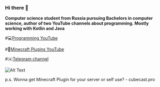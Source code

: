 ### Hi there 👋

**Computer science student from Russia pursuing Bachelors in computer science, author of two YouTube channels about programming. Mostly working with Kotlin and Java**

#💻[Programming YouTube](https://www.youtube.com/@bebro0)

#🚰[Minecraft Plugins YouTube](https://www.youtube.com/c/bebr0)

#✉️[Telegram channel](https://t.me/bebrik0o)

![Alt Text](https://i.pinimg.com/originals/71/a3/88/71a388079155535b7d03d305e7f17b51.gif)

p.s. Wonna get Minecraft Plugin for your server or self use? - cubecast.pro

